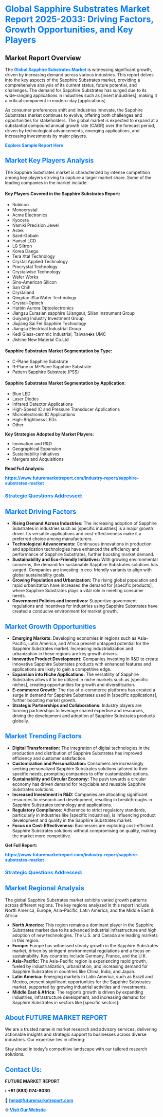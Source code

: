 <h1 style="color: #007BFF;">Global Sapphire Substrates Market Report 2025-2033: Driving Factors, Growth Opportunities, and Key Players</h1>

<section id="overview">
<h2>Market Report Overview</h2>
<p>The <a href="https://www.futuremarketreport.com/industry-report/sapphire-substrates-market" style="color: #007BFF; text-decoration: none;"><strong>Global Sapphire Substrates Market</strong></a> is witnessing significant growth, driven by increasing demand across various industries. This report delves into the key aspects of the Sapphire Substrates market, providing a comprehensive analysis of its current status, future potential, and challenges. The demand for Sapphire Substrates has surged due to its wide-ranging applications in industries such as [insert industries], making it a critical component in modern-day [applications].</p>
<p>As consumer preferences shift and industries innovate, the Sapphire Substrates market continues to evolve, offering both challenges and opportunities for stakeholders. The global market is expected to expand at a substantial compound annual growth rate (CAGR) over the forecast period, driven by technological advancements, emerging applications, and increasing investments by major players.</p>
</section>

<section id="overview">
<p><a href="https://www.futuremarketreport.com/request-sample/reportId=87186" style="color: #007BFF; text-decoration: none;"><strong>Explore Sample Report Here</strong></a></p>
</section>

<section id="key-players">
<h2 style="color: #007BFF;">Market Key Players Analysis</h2>
<p>The Sapphire Substrates market is characterized by intense competition among key players striving to capture a larger market share. Some of the leading companies in the market include:</p>
<h4>Key Players Covered in the Sapphire Substrates Report:</h4>
<ul><li>Rubicon</li><li>Monocrystal</li><li>Acme Electronics</li><li>Kyocera</li><li>Namiki Precision Jewel</li><li>Astek</li><li>Saint-Gobain</li><li>Hansol LCD</li><li>LG Siltron</li><li>Korea Daegu</li><li>Tera Xtal Technology</li><li>Crystal Applied Technology</li><li>Procrystal Technology</li><li>Crystalwise Technology</li><li>Wafer Works</li><li>Sino-American Silicon</li><li>San Chih</li><li>Crystaland</li><li>Qingdao iStarWafer Technology</li><li>Crystal-Optech</li><li>Harbin Aurora Optoelectronics</li><li>Jiangsu Eurasian sapphire (Jiangsu), Silian Instrument Group</li><li>Guiyang Industry Investment Group</li><li>Jiujiang Sai Fei Sapphire Technology</li><li>Jiangsu Electrical Industrial Group</li><li>Kedi Glass-cernmic Industrial, Taiwan�s UMC</li><li>Jishine New Material Co.Ltd</li></ul>
<h4>Sapphire Substrates Market Segmentation by Type:</h4>
<ul><li>C-Plane Sapphire Substrate</li><li>R-Plane or M-Plane Sapphire Substrate</li><li>Pattern Sapphire Substrate (PSS)</li></ul>

<h4>Sapphire Substrates Market Segmentation by Application:</h4>
<ul><li>Blue LED</li><li>Laser Diodes</li><li>Infrared Detector Applications</li><li>High-Speed IC and Pressure Transducer Applications</li><li>Microelectronic IC Applications</li><li>High-Brightness LEDs</li><li>Other</li></ul>
<p><strong>Key Strategies Adopted by Market Players:</strong></p>
<ul>
<li>Innovation and R&D</li>
<li>Geographical Expansion</li>
<li>Sustainability Initiatives</li>
<li>Mergers and Acquisitions</li>
</ul>
</section>

<section>
<p><strong>Read Full Analysis: </strong></p><a href="https://www.futuremarketreport.com/industry-report/sapphire-substrates-market" style="color: #007BFF; text-decoration: none;"><strong>https://www.futuremarketreport.com/industry-report/sapphire-substrates-market</strong></a>
<h3 style="color: #007BFF;">Strategic Questions Addressed:</h3>
</section>

<section id="driving-factors">
<h2 style="color: #007BFF;">Market Driving Factors</h2>
<ul>
<li><strong>Rising Demand Across Industries:</strong> The increasing adoption of Sapphire Substrates in industries such as [specific industries] is a major growth driver. Its versatile applications and cost-effectiveness make it a preferred choice among manufacturers.</li>
<li><strong>Technological Advancements:</strong> Continuous innovations in production and application technologies have enhanced the efficiency and performance of Sapphire Substrates, further boosting market demand.</li>
<li><strong>Sustainability and Eco-Friendly Initiatives:</strong> With growing environmental concerns, the demand for sustainable Sapphire Substrates solutions has surged. Companies are investing in eco-friendly variants to align with global sustainability goals.</li>
<li><strong>Growing Population and Urbanization:</strong> The rising global population and rapid urbanization have increased the demand for [specific products], where Sapphire Substrates plays a vital role in meeting consumer needs.</li>
<li><strong>Government Policies and Incentives:</strong> Supportive government regulations and incentives for industries using Sapphire Substrates have created a conducive environment for market growth.</li>
</ul>
</section>

<section id="growth-opportunities">
<h2 style="color: #007BFF;">Market Growth Opportunities</h2>
<ul>
<li><strong>Emerging Markets:</strong> Developing economies in regions such as Asia-Pacific, Latin America, and Africa present untapped potential for the Sapphire Substrates market. Increasing industrialization and urbanization in these regions are key growth drivers.</li>
<li><strong>Innovative Product Development:</strong> Companies investing in R&D to create innovative Sapphire Substrates products with enhanced features and applications are likely to gain a competitive edge.</li>
<li><strong>Expansion into Niche Applications:</strong> The versatility of Sapphire Substrates allows it to be utilized in niche markets such as [specific niches], creating opportunities for growth and diversification.</li>
<li><strong>E-commerce Growth:</strong> The rise of e-commerce platforms has created a surge in demand for Sapphire Substrates used in [specific applications], further boosting market growth.</li>
<li><strong>Strategic Partnerships and Collaborations:</strong> Industry players are forming partnerships to leverage shared expertise and resources, driving the development and adoption of Sapphire Substrates products globally.</li>
</ul>
</section>

<section id="trending-factors">
<h2 style="color: #007BFF;">Market Trending Factors</h2>
<ul>
<li><strong>Digital Transformation:</strong> The integration of digital technologies in the production and distribution of Sapphire Substrates has improved efficiency and customer satisfaction.</li>
<li><strong>Customization and Personalization:</strong> Consumers are increasingly seeking personalized Sapphire Substrates solutions tailored to their specific needs, prompting companies to offer customizable options.</li>
<li><strong>Sustainability and Circular Economy:</strong> The push towards a circular economy has driven demand for recyclable and reusable Sapphire Substrates solutions.</li>
<li><strong>Increased Investment in R&D:</strong> Companies are allocating significant resources to research and development, resulting in breakthroughs in Sapphire Substrates technology and applications.</li>
<li><strong>Regulatory Compliance:</strong> Adherence to strict regulatory standards, particularly in industries like [specific industries], is influencing product development and quality in the Sapphire Substrates market.</li>
<li><strong>Focus on Cost-Effectiveness:</strong> Businesses are exploring cost-efficient Sapphire Substrates solutions without compromising on quality, making the market more competitive.</li>
</ul>
</section>

<section>
<p><strong>Get Full Report: </strong></p><a href="https://www.futuremarketreport.com/industry-report/sapphire-substrates-market" style="color: #007BFF; text-decoration: none;"><strong>https://www.futuremarketreport.com/industry-report/sapphire-substrates-market</strong></a>
<h3 style="color: #007BFF;">Strategic Questions Addressed:</h3>
</section>


<section id="regional-analysis">
<h2 style="color: #007BFF;">Market Regional Analysis</h2>
<p>The global Sapphire Substrates market exhibits varied growth patterns across different regions. The key regions analyzed in this report include North America, Europe, Asia-Pacific, Latin America, and the Middle East & Africa:</p>
<ul>
<li><strong>North America:</strong> This region remains a dominant player in the Sapphire Substrates market due to its advanced industrial infrastructure and high adoption of new technologies. The U.S. and Canada are leading markets in this region.</li>
<li><strong>Europe:</strong> Europe has witnessed steady growth in the Sapphire Substrates market, driven by stringent environmental regulations and a focus on sustainability. Key countries include Germany, France, and the U.K.</li>
<li><strong>Asia-Pacific:</strong> The Asia-Pacific region is experiencing rapid growth, fueled by industrialization, urbanization, and increasing demand for Sapphire Substrates in countries like China, India, and Japan.</li>
<li><strong>Latin America:</strong> Emerging markets in Latin America, such as Brazil and Mexico, present significant opportunities for the Sapphire Substrates market, supported by growing industrial activities and investments.</li>
<li><strong>Middle East & Africa:</strong> The region’s growth is driven by expanding industries, infrastructure development, and increasing demand for Sapphire Substrates in sectors like [specific sectors].</li>
</ul>
</section>

<footer>
<h2 style="color: #007BFF;">About FUTURE MARKET REPORT</h2>
<p>We are a trusted name in market research and advisory services, delivering actionable insights and strategic support to businesses across diverse industries. Our expertise lies in offering:</p>

<p>Stay ahead in today’s competitive landscape with our tailored research solutions.</p>

<h2 style="color: #007BFF;">Contact Us:</h2>
<p><strong>FUTURE MARKET REPORT</strong></p>
<p>📞 <strong>+91 (883) 074-8030</strong></p>
<p>📧 <strong><a href="mailto:help@futuremarketreport.com" style="color: #007BFF;">help@futuremarketreport.com</a></strong></p>
<p>🌐 <strong><a href="https://www.futuremarketreport.com/" style="color: #007BFF;">Visit Our Website</a></strong></p>
</footer>